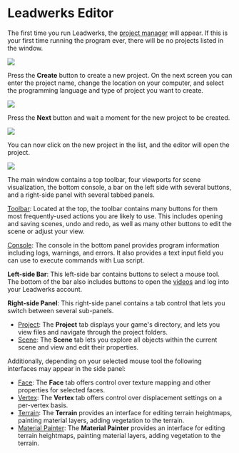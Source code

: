 # Leadwerks Editor
 
The first time you run Leadwerks, the [project manager](projectmanager.md) will appear. If this is your first time running the program ever, there will be no projects listed in the window.

![](https://github.com/UltraEngine/Documentation/blob/master/Images/startup.png?raw=true)

Press the **Create** button to create a new project. On the next screen you can enter the project name, change the location on your computer, and select the programming language and type of project you want to create.

![](https://github.com/UltraEngine/Documentation/blob/master/Images/newproject.png?raw=true)

Press the **Next** button and wait a moment for the new project to be created.

![](https://github.com/UltraEngine/Documentation/blob/master/Images/newproject2.png?raw=true)

You can now click on the new project in the list, and the editor will open the project.

![](https://github.com/UltraEngine/Documentation/blob/master/Images/defaultview.png?raw=true)

The main window contains a top toolbar, four viewports for scene visualization, the bottom console, a bar on the left side with several buttons, and a right-side panel with several tabbed panels.

[Toolbar](toolbar.md): Located at the top, the toolbar contains many buttons for them most frequently-used actions you are likely to use. This includes opening and saving scenes, undo and redo, as well as many other buttons to edit the scene or adjust your view.

[Console](console.md): The console in the bottom panel provides program information including logs, warnings, and errors. It also provides a text input field you can use to execute commands with Lua script.

**Left-side Bar**: This left-side bar contains buttons to select a mouse tool. The bottom of the bar also includes buttons to open the [videos](videos.md) and log into your Leadwerks account.

**Right-side Panel**: This right-side panel contains a tab control that lets you switch between several sub-panels.

- [Project](assetbrowser.md): The **Project** tab displays your game's directory, and lets you view files and navigate through the project folders.
- [Scene](mapbrowser.md): The **Scene** tab lets you explore all objects within the current scene and view and edit their properties.

Additionally, depending on your selected mouse tool the following interfaces may appear in the side panel:

- [Face](facepanel.md): The **Face** tab offers control over texture mapping and other properties for selected faces.
- [Vertex](Vertex.md): The **Vertex** tab offers control over displacement settings on a per-vertex basis.
- [Terrain](terrainpanel.md): The **Terrain** provides an interface for editing terrain heightmaps, painting material layers, adding vegetation to the terrain.
- [Material Painter](materialpainter.md): The **Material Painter** provides an interface for editing terrain heightmaps, painting material layers, adding vegetation to the terrain.
